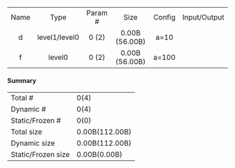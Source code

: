 <table>
<tr>
<td align = 'center'> Name </td>
<td align = 'center'> Type </td>
<td align = 'center'> Param #</td>
<td align = 'center'> Size </td>
<td align = 'center'> Config </td>
<td align = 'center'> Input/Output </td>
</tr>
<tr><td align = 'center'> d </td><td align = 'center'> level1/level0 </td><td align = 'center'> 0
(2) </td><td align = 'center'> 0.00B
(56.00B) </td><td align = 'center'> a=10 </td><td align = 'center'>  </td></tr><tr><td align = 'center'> f </td><td align = 'center'> level0 </td><td align = 'center'> 0
(2) </td><td align = 'center'> 0.00B
(56.00B) </td><td align = 'center'> a=100 </td><td align = 'center'>  </td></tr></table>

#### Summary
<table><tr><td>Total #</td><td>0(4)</td></tr><tr><td>Dynamic #</td><td>0(4)</td></tr><tr><td>Static/Frozen #</td><td>0(0)</td></tr><tr><td>Total size</td><td>0.00B(112.00B)</td></tr><tr><td>Dynamic size</td><td>0.00B(112.00B)</td></tr><tr><td>Static/Frozen size</td><td>0.00B(0.00B)</td></tr></table>